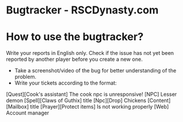 # Bugtracker - RSCDynasty.com

# How to use the bugtracker?

Write your reports in English only. Check if the issue has not yet been reported by another player before you create a new one.

* Take a screenshot/video of the bug for better understanding of the problem.
* Write your tickets according to the format:

[Quest][Cook's assistant] The cook npc is unresponsive!
[NPC] Lesser demon
[Spell][Claws of Guthix] title
[Npc][Drop] Chickens
[Content][Mailbox] title
[Prayer][Protect items] Is not working properly
[Web] Account manager
